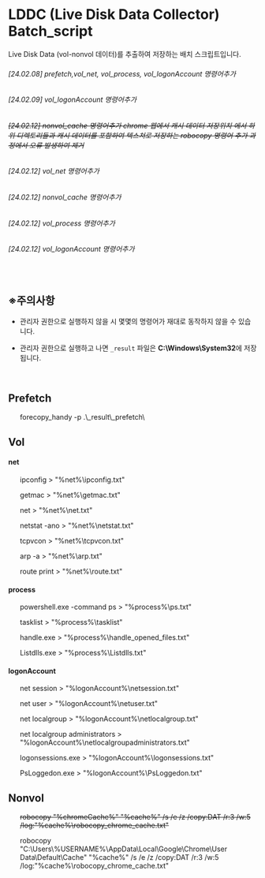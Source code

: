 # LDDC (Live Disk Data Collector) Batch_script
Live Disk Data (vol-nonvol 데이터)를 추출하여 저장하는 배치 스크립트입니다.

###### [24.02.08] prefetch,vol_net, vol_process, vol_logonAccount 명령어추가
###### [24.02.09] vol_logonAccount 명령어추가
###### <s>[24.02.12] nonvol_cache 명령어추가 chrome 웹에서 캐시 데이터 저장위치 에서 하위 디렉토리들과 캐시 데이터를 포함하여 텍스쳐로 저장하는 robocopy 명령어 추가 과정에서 오류 발생하여 제거</s>
###### [24.02.12] vol_net 명령어추가
###### [24.02.12] nonvol_cache 명령어추가
###### [24.02.12] vol_process 명령어추가
###### [24.02.12] vol_logonAccount 명령어추가

<br>

## ※주의사항
- 관리자 권한으로 실행하지 않을 시 몇몇의 명령어가 재대로 동작하지 않을 수 있습니다.

- 관리자 권한으로 실행하고 나면 `_result` 파일은 **C:\Windows\System32**에 저장됩니다.

<br>

## Prefetch
<ul>forecopy_handy -p .\_result\_prefetch\</ul>

## Vol
#### net
<ul>ipconfig > "%net%\ipconfig.txt"</ul>
<ul>getmac > "%net%\getmac.txt"</ul>
<ul>net > "%net%\net.txt"</ul>
<ul>netstat -ano > "%net%\netstat.txt"</ul>
<ul>tcpvcon > "%net%\tcpvcon.txt"</ul>
<ul>arp -a > "%net%\arp.txt"</ul>
<ul>route print > "%net%\route.txt"</ul>

#### process
<ul>powershell.exe -command ps > "%process%\ps.txt"</ul>
<ul>tasklist > "%process%\tasklist"</ul>
<ul>handle.exe > "%process%\handle_opened_files.txt"</ul>
<ul>Listdlls.exe > "%process%\Listdlls.txt"</ul>

#### logonAccount
<ul>net session > "%logonAccount%\netsession.txt"</ul>
<ul>net user > "%logonAccount%\netuser.txt"</ul>
<ul>net localgroup > "%logonAccount%\netlocalgroup.txt"</ul>
<ul>net localgroup administrators  > "%logonAccount%\netlocalgroupadministrators.txt"</ul>
<ul>logonsessions.exe > "%logonAccount%\logonsessions.txt"</ul>
<ul>PsLoggedon.exe > "%logonAccount%\PsLoggedon.txt"</ul>

## Nonvol
<s><ul>robocopy "%chromeCache%" "%cache%" /s /e /z /copy:DAT /r:3 /w:5 /log:"%cache%\robocopy_chrome_cache.txt"</ul></s>
<ul>robocopy "C:\Users\%USERNAME%\AppData\Local\Google\Chrome\User Data\Default\Cache" "%cache%" /s /e /z /copy:DAT /r:3 /w:5 /log:"%cache%\robocopy_chrome_cache.txt"</ul>
